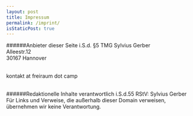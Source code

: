 ```yaml
---
layout: post
title: Impressum
permalink: /imprint/
isStaticPost: true
---
```


######Anbieter dieser Seite i.S.d. §5 TMG
Sylvius Gerber<br/>
Alleestr.12<br/>
30167 Hannover<br/><br/>

kontakt at freiraum dot camp<br/><br/>

######Redaktionelle Inhalte
verantwortlich i.S.d.55 RStV: Sylvius Gerber<br/>
Für Links und Verweise, die außerhalb dieser Domain verweisen, übernehmen wir keine Verantwortung.

<img class="img-responsive feature-image" src="{{ site.baseurl }}/img/posts/cod.jpg" style="display:none">